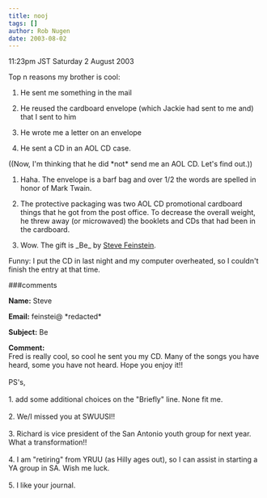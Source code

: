 ```yaml
---
title: nooj
tags: []
author: Rob Nugen
date: 2003-08-02
---
```


<p class=date>11:23pm JST Saturday 2 August 2003</p>

<p>Top n reasons my brother is cool:</p>

<ol>
<li><p>He sent me something in the mail</p></li>

<li><p>He reused the cardboard envelope (which Jackie had sent to me
and) that I sent to him</p></li>

<li><p>He wrote me a letter on an envelope</p></li>

<li><p>He sent a CD in an AOL CD case.</p></li>
</ol>

<p>((Now, I'm thinking that he did *not* send me an AOL CD.  Let's find out.))</p>

<ol>
<li><p>Haha.   The envelope is a barf bag and over 1/2 the words are
spelled in honor of Mark Twain.</p></li>

<li><p>The protective packaging was two AOL CD promotional
cardboard things that he got from the post office.  To decrease the
overall weight, he threw away (or microwaved) the booklets and CDs
that had been in the cardboard.</p></li>

<li><p>Wow.  The gift is _Be_ by <a href="http://www.cdbaby.com/stevefeinstein/">Steve Feinstein</a>.</p></li>
</ol>

<p>Funny: I put the CD in last night and my computer overheated, so I
couldn't finish the entry at that time.</p>

###comments

<p><b>Name:</b> Steve 

<p><b>Email:</b> feinstei@ *redacted*

<p><b>Subject:</b> Be

<p><b>Comment:</b>
<br>Fred is really cool, so cool he sent you my CD.  Many of the songs you have heard, some you have not heard.  Hope you enjoy it!!  <br>
<br>
PS's, <br>
<br>
1.  add some additional choices on the "Briefly" line.  None fit me.<br>
<br>
2.  We/I missed you at SWUUSI!!<br>
<br>
3.  Richard is vice president of the San Antonio youth group for next year.  What a transformation!!<br>
<br>
4.  I am "retiring" from YRUU (as Hilly ages out), so I can assist in starting a YA group in SA.  Wish me luck.<br>
<br>
5.  I like your journal.

